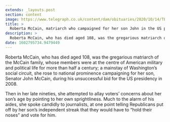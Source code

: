 ```yaml
--- 
extends: _layouts.post 
section: content 
image: https://www.telegraph.co.uk/content/dam/obituaries/2020/10/14/TELEMMGLPICT000241801461_trans_NvBQzQNjv4BquGjleWZtSDufebIykVB1XHAb57B1b3ftmgrmVFCFBog.jpeg?impolicy=logo-overlay 
title: > 
  Roberta McCain, matriarch who campaigned for her son John in the US presidential election – obituary 
description: > 
  Roberta McCain, who has died aged 108, was the gregarious matriarch of the McCain family, whose members were at the centre of American military and political life for more than half a century; a mainstay of Washington’s social circuit, she rose to national prominence campaigning for her son, Senator John McCain, during his unsuccessful bid for the US presidency in 2008.Then in her late nineties, she attempted to allay voters’ concerns about her son’s age by pointing to her own sprightliness.Much to the alarm of his aides, she spoke candidly to journalists, at one point telling Republicans put off by her son’s independent streak that they would have to “hold their noses” and vote for him. 
date: 1602795734.9479449 
--- 
```

Roberta McCain, who has died aged 108, was the gregarious matriarch of the McCain family, whose members were at the centre of American military and political life for more than half a century; a mainstay of Washington’s social circuit, she rose to national prominence campaigning for her son, Senator John McCain, during his unsuccessful bid for the US presidency in 2008.

Then in her late nineties, she attempted to allay voters’ concerns about her son’s age by pointing to her own sprightliness. Much to the alarm of his aides, she spoke candidly to journalists, at one point telling Republicans put off by her son’s independent streak that they would have to “hold their noses” and vote for him.